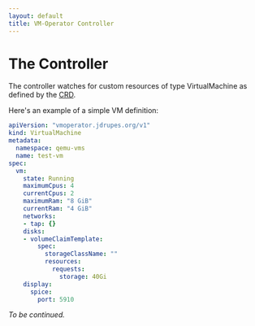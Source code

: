 ```yaml
---
layout: default
title: VM-Operator Controller
---
```


# The Controller

The controller watches for custom resources of type VirtualMachine
as defined by the
[CRD](https://github.com/mnlipp/VM-Operator/blob/main/deploy/crds/vms-crd.yaml).

Here's an example of a simple VM definition:

```yaml
apiVersion: "vmoperator.jdrupes.org/v1"
kind: VirtualMachine
metadata:
  namespace: qemu-vms
  name: test-vm
spec:
  vm:
    state: Running
    maximumCpus: 4
    currentCpus: 2
    maximumRam: "8 GiB"
    currentRam: "4 GiB"
    networks:
    - tap: {}
    disks:
    - volumeClaimTemplate:
        spec:
          storageClassName: ""
          resources:
            requests:
              storage: 40Gi
    display:
      spice:
        port: 5910
```

*To be continued.*

